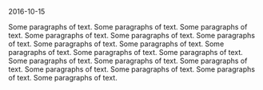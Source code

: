 2016-10-15

Some paragraphs of text. Some paragraphs of text. Some paragraphs of text. Some paragraphs of text. Some paragraphs of text. Some paragraphs of text. Some paragraphs of text. Some paragraphs of text. Some paragraphs of text. Some paragraphs of text. Some paragraphs of text. Some paragraphs of text. Some paragraphs of text. Some paragraphs of text. Some paragraphs of text. Some paragraphs of text. Some paragraphs of text. Some paragraphs of text.